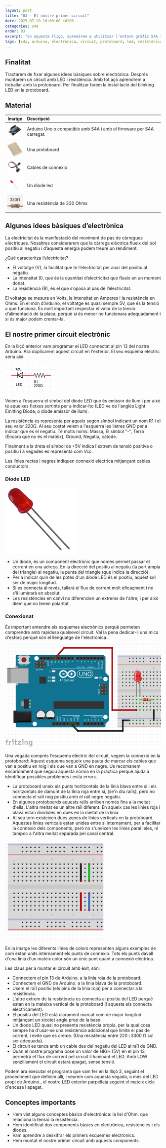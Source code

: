 ```yaml
---
layout: post
title: "03 - El nostre primer circuit"
date: 2025-07-20 10:00:00 +0200
categories: s4a
order: 03
excerpt: "En aquesta lliçó, aprendrem a utilitzar l'entorn gràfic S4A."
tags: [s4a, arduino, electrònica, circuit, protoboard, led, resistència, potenciòmetre]
---
```


[img1]: /assets/imatges/s4a/s4a-03-01.png "Esquema elèctric"
[img2]: /assets/imatges/s4a/s4a-03-02.png "Díode led"
[img3]: /assets/imatges/s4a/s4a-03-03.png "Connexió placa proves"
[img4]: /assets/imatges/s4a/s4a-03-04.png "Placa de proves"

## Finalitat

Tractarem de fixar algunes idees bàsiques sobre electrònica. Després muntarem un circuit amb LED i resistència. Amb tot açò aprendrem a treballar amb la protoboard. Per finalitzar farem la instal·lació del blinking LED en la protoboard.

## Material

|                               Imatge                               | Descripció                                                           |
| :----------------------------------------------------------------: | :------------------------------------------------------------------- |
|   <img src="/assets/imatges/mat/mat_unor3.png" width="50" height="50">    | Arduino Uno o compatible amb S4A i amb el firmware per S4A carregat. |
| <img src="/assets/imatges/mat/mat_protoboard.png" width="50" height="50"> | Una protoboard                                                       |
|   <img src="/assets/imatges/mat/mat_dupont.png" width="50" height="50">   | Cables de connexió                                                   |
|    <img src="/assets/imatges/mat/mat_led.png" width="50" height="50">     | Un díode led                                                         |
|  <img src="/assets/imatges/mat/mat_resis330.png" width="50" height="50">  | Una resistència de 330 Ohms                                          |

## Algunes idees bàsiques d’electrònica

La electricitat és la manifestació del moviment de pas de càrregues elèctriques. Nosaltres considerarem que la càrrega elèctrica flueix del pol positiu al negatiu i d’aquesta energia podem treure un rendiment.

¿Què caracteritza l’electricitat?

- El voltatge (V), la facilitat que te l’electricitat per anar del positiu al negatiu
- La intensitat (I), que és la quantitat d’electricitat que flueix en un moment donat.
- La resistència \(R), és el que s’oposa al pas de l’electricitat.

El voltatge se mesura en Volts, la intensitat en Amperes i la resistència en Ohms.
En el món d’arduino, el voltatge es quasi sempre 5V, que és la tensió a que funciona. És molt important respectar el valor de la tensió d’alimentació de la placa, perquè si és menor no funcionara adequadament i si és major podem cremar-la.

## El nostre primer circuit electrònic

En la lliçó anterior vam programar el LED connectat al pin 13 del nostre Arduino. Ara duplicarem aquest circuit en l'exterior. El seu esquema elèctric seria així:

![Esquema elèctric][img1]

Veiem a l'esquerra el símbol del díode LED que és emissor de llum i per això té aqueixes fletxes sortints per a indicar-ho (LED ve de l'anglès Light Emitting Diode, o díode emissor de llum).

La resistència es representa per aqueix segon símbol indicant un nom R1 i el seu valor 220Ω.
Al seu costat veiem a l'esquerra les lletres GND per a indicar que és el negatiu. Té molts noms: Massa, El símbol "-", Terra (Encara que no és el mateix), Ground, Negatiu, càtode.

Finalment a la dreta el símbol de +5V indica l'extrem de tensió positiva o positiu i a vegades es representa com Vcc.

Les línies rectes i negres indiquen connexió elèctrica mitjançant cables conductors.

### Díode LED

![Díode led][img2]

- Un díode, és un component electrònic que només permet passar el corrent en una adreça. En la direcció del positiu al negatiu (la part ampla del triangle) al negatiu, la punta del triangle (que indica la direcció).
- Per a indicar quin de les potes d'un díode LED és el positiu, aquest sol ser de major longitud.
- Si es connecta al revés, tallarà el flux de corrent molt eficaçment i no s'il·luminarà en absolut.
- Les resistències en canvi no diferencien un extrems de l'altre, i per això diem que no tenen polaritat.

### Conexionat

És important entendre els esquemes electrònics perquè permeten comprendre amb rapidesa qualsevol circuit. Val la pena dedicar-li una mica d'esforç perquè són el llenguatge de l'electrònica.

![Connexió placa proves][img3]

Una vegada comprés l'esquema elèctric del circuit, vegem la connexió en la protoboard:
Aquest esquema segueix una pauta de marcar els cables que van a positiu en roig i els que van a GND en negre. Us recomanem encaridament que seguiu aquesta norma en la pràctica perquè ajuda a identificar possibles problemes i evita errors.

- La protoboard uneix els punts horitzontals de la línia blava entre si i els horitzontals de damunt de la línia roja entre si, (se'n diu raïls), però no connecta el raïl roig positiu amb el raïl negre negatiu.
- En algunes protoboards aquests raïls arriben només fins a la meitat d'ella. L'altra meitat és un altre raïl diferent. En aqueix cas les línies roja i blava estan dividides en dues en la meitat de la línia.
- Al seu torn existeixen dues zones de línies verticals en la protoboard. Aquestes línies verticals estan unides entre si internament, per a facilitar la connexió dels components, però no s'uneixen les línies paral·leles, ni tampoc a l'altra meitat separada pel canal central.

![Placa de proves][img4]

En la imatge les diferents línies de colors representen alguns exemples de com estan units internament els punts de connexió. Tots els punts davall d'una línia d'un mateix color són un únic punt quant a connexió elèctrica.

Les claus per a muntar el circuit amb èxit, són:

- Connectem el pin 13 de Arduino. a la línia roja de la protoboard.
- Connectem el GND de Arduino. a la línia blava de la protoboard.
- Usem el raïl positiu (els pins de la línia roja) per a connectar a la resistència.
- L'altre extrem de la resistència es connecta al positiu del LED perquè estan en la mateixa vertical de la protoboard (i aquesta els connecta elèctricament).
- El positiu del LED està clarament marcat com de major longitud mitjançant un xicotet angle prop de la base.
- Un díode LED quasi no presenta resistència pròpia, per la qual cosa sempre ha d'usar-se una resistència addicional que limite el pas de corrent, i evite que es creme. (Una resistència entre 220 i 3300 Ω sol ser adequada).
- El circuit es tanca amb un cable des del negatiu del LED al raïl de GND.
- Quan el nostre programa pose un valor de HIGH (5V) en el pin 13, permetrà el flux de corrent pel circuit il·luminant el LED. Amb LOW senzillament el circuit estarà apagat, sense tensió.

Podem ara executar el programa que vam fer en la lliçó 2, seguint el procediment que definim allí, i veurem com aquesta vegada, a més del LED propi de Arduino., el nostre LED exterior parpelleja seguint el mateix cicle d'encesa i apagat.

## Conceptes importants

- Hem vist alguns conceptes bàsics d'electrònica: la llei d'Ohm, que relaciona la tensió la resistència.
- Hem identificat dos components bàsics en electrònica, resistències i els díodes.
- Vam aprendre a desxifrar els primers esquemes electrònics.
- Hem muntat el nostre primer circuit amb aquests components.
